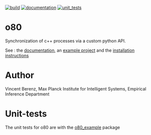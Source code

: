 [![build](https://raw.githubusercontent.com/MPI-IS-BambooAgent/sw_badges/master/badges/plans/o80/build.svg?sanitize=true)](url)
[![documentation](https://raw.githubusercontent.com/MPI-IS-BambooAgent/sw_badges/master/badges/plans/o80/doc.svg?sanitize=true)](url)
[![unit_tests](https://raw.githubusercontent.com/MPI-IS-BambooAgent/sw_badges/master/badges/plans/o80/unit%20tests.svg?sanitize=true)](url)



# o80
Synchronization of c++ processes via a custom python API.

See : the [documentation](http://people.tuebingen.mpg.de/mpi-is-software/o80/docs/o80/index.html), an [example project](https://github.com/intelligent-soft-robots/o80_example) and the [installation instructions](http://people.tuebingen.mpg.de/mpi-is-software/o80/docs/o80/doc/02.installation.html)


# Author
Vincent Berenz, Max Planck Institute for Intelligent Systems, Empirical Inference Department

# Unit-tests
The unit tests for o80 are with the [o80_example]((https://github.com/intelligent-soft-robots/o80_example)) package
